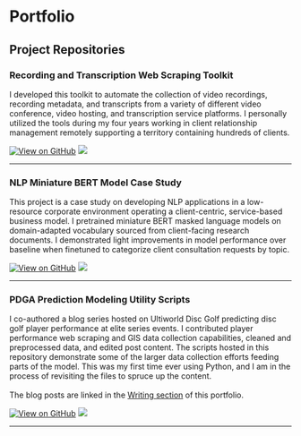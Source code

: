 # Portfolio

## Project Repositories

### Recording and Transcription Web Scraping Toolkit

I developed this toolkit to automate the collection of video recordings, recording metadata, and transcripts from a variety of different video conference, video hosting, and transcription service platforms. I personally utilized the tools during my four years working in client relationship management remotely supporting a territory containing hundreds of clients.

[![View on GitHub](https://img.shields.io/badge/GitHub-View_on_GitHub-blue?logo=GitHub)](https://github.com/ryanmburns93/web_scraping_tools)
<a href="https://www.codefactor.io/repository/github/ryanmburns93/web_scraping_tools" alt="CodeFactor Repo Grade">
        <img src="https://img.shields.io/codefactor/grade/github/ryanmburns93/web_scraping_tools" /></a>
<center><!img src="images/dummy_thumbnail.jpg?raw=true"/></center>

---

### NLP Miniature BERT Model Case Study

This project is a case study on developing NLP applications in a low-resource corporate environment operating a client-centric, service-based business model. I pretrained miniature BERT masked language models on domain-adapted vocabulary sourced from client-facing research documents. I demonstrated light improvements in model performance over baseline when finetuned to categorize client consultation requests by topic.

[![View on GitHub](https://img.shields.io/badge/GitHub-View_on_GitHub-blue?logo=GitHub)](https://github.com/ryanmburns93/NLP_Case_Study)
<a href="https://www.codefactor.io/repository/github/ryanmburns93/nlp_case_study" alt="CodeFactor Repo Grade">
      <img src="https://img.shields.io/codefactor/grade/github/ryanmburns93/NLP_Case_Study" /></a>
<center><!img src="images/dummy_thumbnail.jpg?raw=true"/></center>

---

### PDGA Prediction Modeling Utility Scripts

I co-authored a blog series hosted on Ultiworld Disc Golf predicting disc golf player performance at elite series events. I contributed player performance web scraping and GIS data collection capabilities, cleaned and preprocessed data, and edited post content. The scripts hosted in this repository demonstrate some of the larger data collection efforts feeding parts of the model. This was my first time ever using Python, and I am in the process of revisiting the files to spruce up the content. 
<br></br>
The blog posts are linked in the [Writing section](#writing-papers-and-blogs) of this portfolio. 

[![View on GitHub](https://img.shields.io/badge/GitHub-View_on_GitHub-blue?logo=GitHub)](https://github.com/ryanmburns93/pdga_predictions_ml_scraping)
<a href="https://www.codefactor.io/repository/github/ryanmburns93/pdga_predictions_ml_scraping" alt="CodeFactor Repo Grade">
      <img src="https://img.shields.io/codefactor/grade/github/ryanmburns93/pdga_predictions_ml_scraping" /></a>
<center><!img src="images/dummy_thumbnail.jpg?raw=true"/></center>

---
<!-- <p style="font-size:11px">Page template forked from <a href="https://github.com/evanca/quick-portfolio">evanca</a></p> -->
<!-- Remove above link if you don't want to attibute -->
